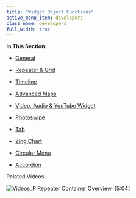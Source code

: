 ```yaml
---
title: "Widget Object Functions"
active_menu_item: developers
class_name: developers
full_width: true
---
```



**In This Section:**

 - [General](widget-object-functions/general/)

 - [Repeater & Grid](widget-object-functions/repeater--grid/)

 - [Timeline](widget-object-functions/timeline/)

 - [Advanced Maps](widget-object-functions/advanced-maps/)

 - [Video, Audio & YouTube Widget](widget-object-functions/video,-audio--youtube-widget/)

 - [Photoswipe](widget-object-functions/photoswipe/)

 - [Tab](widget-object-functions/tab/)

 - [Zing Chart](widget-object-functions/zing-chart/)

 - [Circular Menu](widget-object-functions/circular-menu/)

 - [Accordion](widget-object-functions/accordion/)

Related Videos:

[![Videos\_P](/img/docs/videos_p.png)](http://www.youtube.com/v/3rAyD-f30ic?autoplay=1&hd=1&fs=1&showsearch=0&rel=0&) Repeater Container Overview  [5:04]
